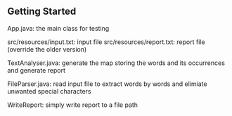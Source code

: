 ## Getting Started

App.java: the main class for testing 

src/resources/input.txt: input file
src/resources/report.txt: report file (override the older version)

TextAnalyser.java: generate the map storing the words and its occurrences and generate report

FileParser.java: read input file to extract words by words and elimiate unwanted special characters

WriteReport: simply write report to a file path
